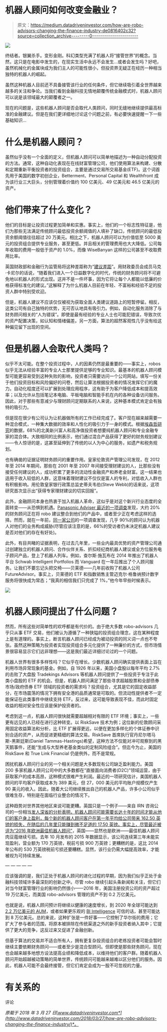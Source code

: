 # 机器人顾问如何改变金融业？

> 原文：<https://medium.datadriveninvestor.com/how-are-robo-advisors-changing-the-finance-industry-de0816402c32?source=collection_archive---------0----------------------->

![](img/a226dd38be23938b0b3d560618a1fa5f.png)

终结者。银翼杀手。变形金刚。科幻类型充满了机器人将“接管世界”的概念。当然，这只是在电影中发生的，在现实生活中永远不会发生…或者会发生吗？好吧，虽然机械化的金属块成为我们主人的可能性很小，但投资界无疑正在经历一种相当独特的机器人的崛起。

虽然这种机器人目前还不具备接管该行业的任何条件，但它继续吸引着全世界越来越多的关注和争论。当我们看到金融科技无情地颠覆传统金融模式时，机器人顾问可以说是该领域最大的颠覆者之一。

现在的问题是，这些机器人顾问是否会取代人类顾问，同时无缝地继续提供最高标准的金融建议。但是在我们更详细地讨论这个问题之前，有必要快速提醒一下一些基础知识…

# 什么是机器人顾问？

虽然似乎没有一个全面的定义，但机器人顾问可以简单地描述为一种自动分配投资的方法。通常，这种自动化表现在在线财富管理公司，他们使用算法来构建、分散和定期重新平衡投资者的投资组合，主要是通过交易所交易基金(ETF)。这个词首先用于美国的数字初创企业，Betterment、Personal Capital 和 Wealthfront 成为该行业三大巨头，分别管理着价值约 100 亿美元、49 亿美元和 46.5 亿美元的资产。

# 他们带来了什么变化？

他们的目标是让投资过程更加简单和实惠。事实上，他们的一个标志性特征是，他们为那些无法满足传统顾问最低投资余额阈值的人填补了缺口，传统顾问的最低投资余额阈值往往超过 20 万美元。相比之下，机器人顾问可以为价值低至 5000 美元的投资组合提供专业服务，甚至更低。并且相关的管理费用也大大降低。公司每年收取的费用一般低于资产的 1.0%，而像 WiseBanyan 这样的公司甚至不收取费用比率。

英国财政部和金融行为监管局将这种差距称为“[建议差距](https://www.fca.org.uk/publication/corporate/famr-final-report.pdf)”。用财政委员会成员马克·卡尼尔的话说，“随着我们进入一个日益数字化的时代，传统的财务顾问将不可避免地以机器人的形式出现。这并不是一件坏事，因为它将让每个人都能以低廉的价格获得标准化的建议。”这解释了为什么机器人目前在年轻、不富裕和经验不足的投资人群中特别受欢迎。

但是，机器人建议不应该仅仅被视为获取全面人类建议道路上的短暂停留。相反，这类公司有自己独特的优势，无可否认地具有吸引力。例如，自动化服务消除了与财务顾问相关的“人为错误”。即使是最有经验的专业人士也可能犯错误，导致次优的资产配置决策，如认知和情绪偏差。另一方面，算法的超然客观性几乎没有给这种偏见留下出现的空间。

# 但是机器人会取代人类吗？

似乎不太可能。在整个投资过程中，人的因素仍然是最重要的——事实上，robos 似乎无法从经验丰富的专业人士那里提供足够的专业知识。最基本的机器人顾问模型可能更容易受到这种失败的影响，投资者只需要访问一个公司网站，填写一份关于他们投资目标和风险偏好的问卷，然后让算法根据投资者的情况发挥它们的魔力。自动化程度还可以扩展到处理应用程序，这有助于为客户降低成本和提高效率；以及允许从包括笔记本电脑、平板电脑和智能手机在内的各种设备访问服务。因此，对于那些有意减少与理财顾问定期联系的人来说，这种基本模式肯定会有独特的吸引力。

但是现在很少有公司认为让机器做所有的工作已经完成了。客户现在越来越需要一种混合模式，一种集大数据的效率和人性化的吸引力于一身的模式。根据[埃森哲研究](https://www.accenture.com/t20170403T223757__w__/us-en/_acnmedia/Accenture/Conversion-Assets/DotCom/Documents/Global/PDF/Consulting/Accenture-New-Face-of-Wealth-Management-Hybrid-Advice.pdf)的数据，68%的北美新兴富人和高净值投资者想要纯机器人顾问和专业金融专家的混合体。大致相同的比例表示，他们通过混合产品获得了更好的财务规划建议——令人惊讶的是，这甚至延伸到了传统的以人为中心的服务，如遗产和税务规划。

也有确凿的证据证明财务顾问的重要作用。皇家伦敦资产管理公司发现，在 2012 年至 2014 年期间，那些在 2001 年至 2007 年间接受理财建议的人，比那些没有接受任何建议的人，成功积累了更多的流动性金融资产和养老金财富。这一结果也适用于收入较低的人群，这意味着理财建议不仅仅是富人的专利，对低收入人群也有积极影响。用伦敦皇家银行政策总监史蒂夫韦伯(Steve Webb)的话来说，这项研究首次显示出“获得专家理财建议的切实回报”。

此外，金融顾问本身也热衷于加入机器人革命，这似乎是对这个新兴行业态度的全面转变——从恐惧到机遇。[Panasonic Adviser 最近的一项调查](https://www.ftadviser.com/your-industry/2017/08/10/one-in-five-advisers-set-to-launch-robo-adviser/)发现，大约 20%的财务顾问正在将 robo 建议整合到他们的产品中，或者至少正在考虑这样的选择。然而，就在一年前，[同一家公司](http://www.panaceaadviser.com/main/st12439/panacea+adviser+survey%3A+89%25+of+advisers+say+robo-advice+is+a+threat+to+the+industry.htm)的一项调查发现，几乎 90%的顾问认为机器人对他们的业务构成威胁(尽管应该注意的是，66%的受访者仍未决定机器人建议是否对他们的存在有好处)。

此外，有目共睹的证据表明，在过去几年里，一些业内最具优势的资产管理公司通过创建独立的机器人顾问、合作伙伴关系、折扣经纪商机器人建议或全方位服务电子顾问产品，登上了机器人列车。例如，查尔斯·施瓦布在 2014 年推出了机器人平台 Schwab Intelligent Portfolios 而 Vanguard 在一年后推出了个人顾问服务。让我们不要忘记头把交椅——贝莱德——几年前收购了机器人公司 FutureAdvisor。事实上，贝莱德的 ETF 和指数销售主管迈克尔·格鲁纳预计数字服务将很快成为常态；“我真的相信我们只完成了 1%，”他今年早些时候表示。

![](img/15128cc964447e221ba66e79a87eb3f4.png)

# 机器人顾问提出了什么问题？

然而，所有这些对简单性的欢呼都是有代价的。由于绝大多数 robo-advisors 几乎只从事 ETF 交易，他们被认为遵循了一种狭隘的投资组合理念，这在某种程度上是有道理的。事实上，断言机器人顾问已经成为被动投资的同义词一点也不夸张。虽然这种策略为投资者实现投资组合多元化提供了一种廉价的方式，但市场情景很容易显示它们远非理想——这是我们最近详细讨论过的一个问题。

机器人世界有很多多样性吗？它似乎在增长。少数机器人顾问确实提供表面上旨在利用市场异常现象的基金。例如，自 1926 年以来，美国小盘股以每年平均 2.7%的击败了大盘股 Tradekings Advisors 等机器人顾问提供了一些投资于专注于此类小盘股的 ETF 的机会。但是，机器人顾问满足了那些寻求超越股票和全部债券市场/政府债券 ETF 领域的投资者的需求吗？投资组合，尤其是它的固定收益部分，在市场震荡的情况下拥有安全港的品质通常是可取的。但流动性提供者不一定能保证在此类事件中继续支持 ETF。反过来，这可能导致表现不佳，而此时固定收益的相对安全性应该是保护投资者的。

考虑到这一点，机器人顾问很快就需要超越相对有限的 ETF 环境；事实上，一些更有远见的人已经在进行这种转变。以 RiskSave 技术为例；这位新的伦敦顾问采用固定收益算法和分析，比 ETF 扩展得更远，以便在更加多样化的个体证券中识别合适的资产，从而促进更精细的算法交易。RiskSave 首席执行官丹尼尔塔马斯-黑斯廷斯(Daniel Tammas-Hastings)希望，这种方法不仅能对冲可观察到的黑天鹅事件，还能“生成与大型养老基金类似的定制风险组合”。但迄今为止，美国的 RiskSave 和 True Link Financial 仍是例外，而不是常规。

困扰机器人顾问行业的另一个相关问题是大多数现有公司缺乏盈利能力。美国 200 多家机器人顾问公司中的大多数都在“直接面向消费者(D2C)”领域运营，由于获取客户的成本高昂，这种模式很难产生利润。最近的一项研究估计，美国机器人顾问的平均客户获取成本为 389 美元，但 27，000 美元的平均账户规模仅产生 90 美元的收入。因此，随着大公司继续推出自己的机器人产品，许多小公司似乎很难生存，特别是在面临行业整合的情况下。

这种趋势对世界其他地区来说可能更糟。英国只是一个例子——来自 IRN 咨询公司的一份相当[发人深省的分析表明，机器人顾问可能需要长达十年的时间才能从他们的客户身上盈利，每个新的机器人顾问客户在第一年平均给公司带来 162.50 英镑的损失，在随后的几年里只能赚到微不足道的 17.50 英镑。事实上，尽管最近被评为](https://www.ftadviser.com/2016/08/22/ifa-industry/technology/robo-advisers-will-take-years-to-turn-a-profit-report-Yc5nqhmkOsMcbhGbVGxnCO/article.html)[“2016 年欧洲最佳机器人顾问”](https://www.nutmeg.com/nutmegonomics/nutmeg-named-robo-adviser-year-europe-second-year-row/)，英国——显然也是欧洲——最佳机器人顾问肉豆蔻继续亏损。去年 10 月发布的 2015 年数据显示，该公司连续第三年未能实现盈利，营业额为 170 万英镑，税前亏损 900 万英镑；更糟糕的是，这比 2014 年公布的 530 万英镑税前亏损还要糟糕。显然，该行业仍需大幅提高效率，才能被视为可持续发展。

— — — — —

应该强调的是，我们正处于机器人顾问的进化过程的早期，因为我们似乎正处于金融科技领域许多最深刻的创新之中。尽管 robo 继续引起头条新闻和关注，但它们对当今财富管理行业的影响仍然很小——2016 年，美国注册投资公司的资产超过 19 万亿美元，而美国 robo-advisors 管理的资产不到 0.2 万亿美元。

也就是说，机器人顾问预计将继续以健康的速度增长，到 2020 年全球可能达到[2.2 万亿美元的 AUM](https://home.kpmg.com/content/dam/kpmg/pdf/2016/07/Robo-Advising-Catching-Up-And-Getting-Ahead.pdf)，或者如果更乐观的 [BI Intelligence](http://www.businessinsider.com/4-reasons-robo-investing-growing-2017-1/?IR=T) 可信的话，甚至可能达到 8 万亿美元。总的来说，这种扩张是一件好事——它控制了华尔街的费用；它扩大了参与者的范围，将原本被排除在传统渠道之外的新手投资者纳入其中；它提供了更大的竞争，这反过来又促进了金融创新。

但基于算法的交易并不适合所有人，拥有更复杂投资组合的老练投资者可能会暂时继续主要依赖财务顾问——或者至少是混合型顾问。但即使是那些财务顾问，现在也会越来越多地想方设法提高业绩和降低成本，以维持他们的客户群。随着机器人顾问开始超越被动策略的简单世界，传统顾问可能越来越难以区分他们的服务。因此，机器人可能不会最终接管，但它们肯定会成为一股不可忽视的力量。

# 有关系的

评论

*原载于 2018 年 3 月 27 日*[*www.datadriveninvestor.com*](http://www.datadriveninvestor.com/2018/03/27/how-are-robo-advisors-changing-the-finance-industry/)*。*
